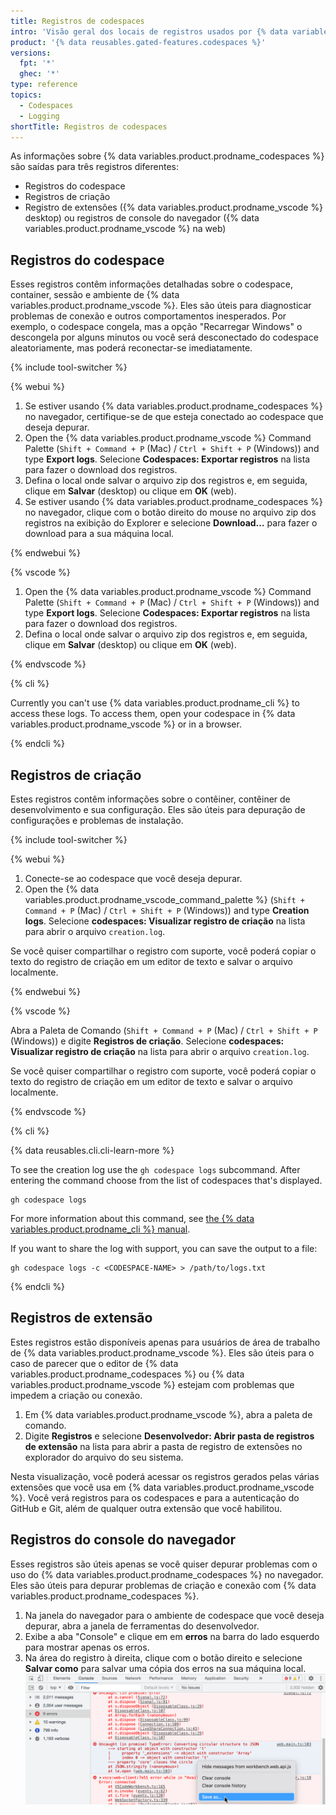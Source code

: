 ```yaml
---
title: Registros de codespaces
intro: 'Visão geral dos locais de registros usados por {% data variables.product.prodname_codespaces %}.'
product: '{% data reusables.gated-features.codespaces %}'
versions:
  fpt: '*'
  ghec: '*'
type: reference
topics:
  - Codespaces
  - Logging
shortTitle: Registros de codespaces
---
```



As informações sobre {% data variables.product.prodname_codespaces %} são saídas para três registros diferentes:

- Registros do codespace
- Registros de criação
- Registro de extensões ({% data variables.product.prodname_vscode %} desktop) ou registros de console do navegador ({% data variables.product.prodname_vscode %} na web)

## Registros do codespace

Esses registros contêm informações detalhadas sobre o codespace, container, sessão e ambiente de {% data variables.product.prodname_vscode %}. Eles são úteis para diagnosticar problemas de conexão e outros comportamentos inesperados. Por exemplo, o codespace congela, mas a opção "Recarregar Windows" o descongela por alguns minutos ou você será desconectado do codespace aleatoriamente, mas poderá reconectar-se imediatamente.

{% include tool-switcher %}

{% webui %}

1. Se estiver usando {% data variables.product.prodname_codespaces %} no navegador, certifique-se de que esteja conectado ao codespace que deseja depurar.
1. Open the {% data variables.product.prodname_vscode %} Command Palette (`Shift + Command + P` (Mac) / `Ctrl + Shift + P` (Windows)) and type **Export logs**. Selecione **Codespaces: Exportar registros** na lista para fazer o download dos registros.
1. Defina o local onde salvar o arquivo zip dos registros e, em seguida, clique em **Salvar** (desktop) ou clique em **OK** (web).
1. Se estiver usando {% data variables.product.prodname_codespaces %} no navegador, clique com o botão direito do mouse no arquivo zip dos registros na exibição do Explorer e selecione **Download…** para fazer o download para a sua máquina local.

{% endwebui %}

{% vscode %}

1. Open the {% data variables.product.prodname_vscode %} Command Palette (`Shift + Command + P` (Mac) / `Ctrl + Shift + P` (Windows)) and type **Export logs**. Selecione **Codespaces: Exportar registros** na lista para fazer o download dos registros.
1. Defina o local onde salvar o arquivo zip dos registros e, em seguida, clique em **Salvar** (desktop) ou clique em **OK** (web).

{% endvscode %}

{% cli %}

Currently you can't use {% data variables.product.prodname_cli %} to access these logs. To access them, open your codespace in {% data variables.product.prodname_vscode %} or in a browser.

{% endcli %}

## Registros de criação

Estes registros contêm informações sobre o contêiner, contêiner de desenvolvimento e sua configuração. Eles são úteis para depuração de configurações e problemas de instalação.

{% include tool-switcher %}

{% webui %}

1. Conecte-se ao codespace que você deseja depurar.
2. Open the {% data variables.product.prodname_vscode_command_palette %} (`Shift + Command + P` (Mac) / `Ctrl + Shift + P` (Windows)) and type **Creation logs**. Selecione **codespaces: Visualizar registro de criação** na lista para abrir o arquivo `creation.log`.

Se você quiser compartilhar o registro com suporte, você poderá copiar o texto do registro de criação em um editor de texto e salvar o arquivo localmente.

{% endwebui %}

{% vscode %}

Abra a Paleta de Comando (`Shift + Command + P` (Mac) / `Ctrl + Shift + P` (Windows)) e digite **Registros de criação**. Selecione **codespaces: Visualizar registro de criação** na lista para abrir o arquivo `creation.log`.

Se você quiser compartilhar o registro com suporte, você poderá copiar o texto do registro de criação em um editor de texto e salvar o arquivo localmente.

{% endvscode %}

{% cli %}

{% data reusables.cli.cli-learn-more %}

To see the creation log use the `gh codespace logs` subcommand. After entering the command choose from the list of codespaces that's displayed.

```shell
gh codespace logs 
```

For more information about this command, see [the {% data variables.product.prodname_cli %} manual](https://cli.github.com/manual/gh_codespace_logs).

If you want to share the log with support, you can save the output to a file:

```shell
gh codespace logs -c <CODESPACE-NAME> > /path/to/logs.txt
```

{% endcli %}

## Registros de extensão

Estes registros estão disponíveis apenas para usuários de área de trabalho de {% data variables.product.prodname_vscode %}. Eles são úteis para o caso de parecer que o editor de {% data variables.product.prodname_codespaces %} ou {% data variables.product.prodname_vscode %} estejam com problemas que impedem a criação ou conexão.

1. Em {% data variables.product.prodname_vscode %}, abra a paleta de comando.
1. Digite **Registros** e selecione **Desenvolvedor: Abrir pasta de registros de extensão** na lista para abrir a pasta de registro de extensões no explorador do arquivo do seu sistema.

Nesta visualização, você poderá acessar os registros gerados pelas várias extensões que você usa em {% data variables.product.prodname_vscode %}. Você verá registros para os codespaces e para a autenticação do GitHub e Git, além de qualquer outra extensão que você habilitou.

## Registros do console do navegador

Esses registros são úteis apenas se você quiser depurar problemas com o uso do {% data variables.product.prodname_codespaces %} no navegador. Eles são úteis para depurar problemas de criação e conexão com {% data variables.product.prodname_codespaces %}.

1. Na janela do navegador para o ambiente de codespace que você deseja depurar, abra a janela de ferramentas do desenvolvedor.
1. Exibe a aba "Console" e clique em em **erros** na barra do lado esquerdo para mostrar apenas os erros.
1. Na área do registro à direita, clique com o botão direito e selecione **Salvar como** para salvar uma cópia dos erros na sua máquina local. ![Salvar erros](/assets/images/help/codespaces/browser-console-log-save.png)
